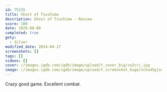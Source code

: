 ```yaml
---
id: 75235
title: Ghost of Tsushima
description: Ghost of Tsushima - Review
score: 100
date: 2020-08-06
completed: true
goty:
  - Silver
modified_date: 2024-04-17
screenshots: []
tags: []
videos: []
cover: //images.igdb.com/igdb/image/upload/t_cover_big/co2crj.jpg
image: //images.igdb.com/igdb/image/upload/t_screenshot_huge/zchu45pjxufkppw5veux.jpg
---
```

Crazy good game. Excellent combat.